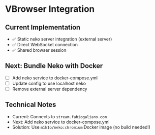 # VBrowser Integration

## Current Implementation

- ✅ Static neko server integration (external server)
- ✅ Direct WebSocket connection
- ✅ Shared browser session

## Next: Bundle Neko with Docker

- [ ] Add neko service to docker-compose.yml  
- [ ] Update config to use localhost neko
- [ ] Remove external server dependency

## Technical Notes

- Current: Connects to `stream.fabiogaliano.com`
- Next: Add neko service to docker-compose.yml
- Solution: Use `m1k1o/neko:chromium` Docker image (no build needed!)
